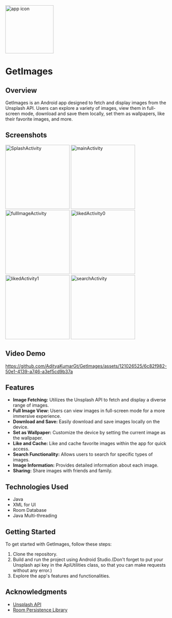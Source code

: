 <img src="https://github.com/AdityaKumarGt/GetImages/assets/121026525/225af8ee-f93f-4d46-b969-6d39427ce97f" alt="app icon" width="150"> 

# GetImages 


## Overview

GetImages is an Android app designed to fetch and display images from the Unsplash API. Users can explore a variety of images, view them in full-screen mode, download and save them locally, set them as wallpapers, like their favorite images, and more.

## Screenshots
<img src="https://github.com/AdityaKumarGt/GetImages/assets/121026525/06280f68-cf41-496f-9ddc-87ca6c87e1bd" alt="SplashActivity" width="200">

<img src="https://github.com/AdityaKumarGt/GetImages/assets/121026525/20b1481b-d8c8-4c96-a40b-a7e02ff78c23" alt="mainActivity" width="200">

<img src="https://github.com/AdityaKumarGt/GetImages/assets/121026525/4621dbf4-aad7-41d7-90b4-5f46f729dc30" alt="fullImageActivity" width="200">

<img src="https://github.com/AdityaKumarGt/GetImages/assets/121026525/56e0e31e-059d-415d-8119-37fea3471c14" alt="likedActivity0" width="200">

<img src="https://github.com/AdityaKumarGt/GetImages/assets/121026525/02b1612d-081e-4624-85b4-479c9271c822" alt="likedActivity1" width="200">

<img src="https://github.com/AdityaKumarGt/GetImages/assets/121026525/9f2ce1f4-e202-4923-bca4-c5b7d00eb00c" alt="searchActivity" width="200">


## Video Demo
https://github.com/AdityaKumarGt/GetImages/assets/121026525/6c82f982-50e1-4139-a746-a3ef5cd9b37a


## Features

- **Image Fetching:** Utilizes the Unsplash API to fetch and display a diverse range of images.
- **Full Image View:** Users can view images in full-screen mode for a more immersive experience.
- **Download and Save:** Easily download and save images locally on the device.
- **Set as Wallpaper:** Customize the device by setting the current image as the wallpaper.
- **Like and Cache:** Like and cache favorite images within the app for quick access.
- **Search Functionality:** Allows users to search for specific types of images.
- **Image Information:** Provides detailed information about each image.
- **Sharing:** Share images with friends and family.

## Technologies Used

- Java
- XML for UI
- Room Database
- Java Multi-threading

## Getting Started

To get started with GetImages, follow these steps:

1. Clone the repository.
2. Build and run the project using Android Studio.(Don't forget to put your Unsplash api key in the ApiUtilities class, so that you can make requests without any error.)
3. Explore the app's features and functionalities.


## Acknowledgments

- [Unsplash API](https://unsplash.com/developers)
- [Room Persistence Library](https://developer.android.com/topic/libraries/architecture/room)

